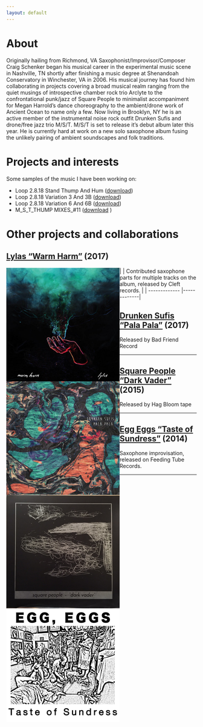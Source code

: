 ```yaml
---
layout: default
---
```


# [](#header-2)About
Originally hailing from Richmond, VA Saxophonist/Improvisor/Composer Craig Schenker began his musical career in the experimental music scene in Nashville, TN shortly after finishing a music degree at Shenandoah Conservatory in Winchester, VA in 2006. His musical journey has found him collaborating in projects covering a broad musical realm ranging from the quiet musings of introspective chamber rock trio Arclyte to the confrontational punk/jazz of Square People to minimalist accompaniment for Megan Harrold’s dance choreography to the ambient/drone work of Ancient Ocean to name only a few. Now living in Brooklyn, NY he is an active member of the instrumental noise rock outfit Drunken Sufis and drone/free jazz trio M/S/T. M/S/T is set to release it’s debut album later this year. He is currently hard at work on a new solo saxophone album fusing the unlikely pairing of ambient soundscapes and folk traditions.

# [](#header-2)Projects and interests
Some samples of the music I have been working on:

- Loop 2.8.18 Stand Thump And Hum ([download](https://github.com/cischenker/cischenker.github.io/blob/master/samples/Loop%202.8.18%20Stand%20Thump%20And%20Hum.m4a?raw=true))
- Loop 2.8.18 Variation 3 And 3B ([download](https://github.com/cischenker/cischenker.github.io/blob/master/samples/Loop%202.8.18%20Variation%203%20And%203B.m4a?raw=true))
- Loop 2.8.18 Variation 6 And 6B ([download](https://github.com/cischenker/cischenker.github.io/blob/master/samples/Loop%202.8.18%20Variation%206%20And%206B.m4a?raw=true))
- M_S_T_THUMP MIXES_#11 ([download](https://github.com/cischenker/cischenker.github.io/blob/master/samples/M_S_T_THUMP%20MIXES_%2311.mp3?raw=true)
)

# [](#header-2)Other projects and collaborations

## [](#header-6) [Lylas “Warm Harm”](https://lylas.bandcamp.com/album/warm-harm) (2017)

| <img align="left" width="300" height="300" src="https://raw.githubusercontent.com/cischenker/cischenker.github.io/master/img/warm_harm.jpg"> |
Contributed saxophone parts for multiple tracks on the album, released by Cleft records. |
| ------------- |-------------|


## [](#header-6) [Drunken Sufis “Pala Pala”](https://drunkensufis.bandcamp.com/) (2017)

<img align="left" width="300" height="300" src="https://raw.githubusercontent.com/cischenker/cischenker.github.io/master/img/pala_pala.jpg">
Released by Bad Friend Record

---

## [](#header-6) [Square People “Dark Vader”](https://soundcloud.com/lofantasyjunk/sets/square-people-dark-vader) (2015)

<img align="left" width="300" height="300" src="https://raw.githubusercontent.com/cischenker/cischenker.github.io/master/img/dark_vader.jpg">
Released by Hag Bloom tape

---

## [](#header-6) [Egg Eggs “Taste of Sundress”](https://feedingtuberecords.bandcamp.com/album/taste-of-sundress) (2014)

<img align="left" width="300" height="300" src="https://raw.githubusercontent.com/cischenker/cischenker.github.io/master/img/egg_egg.jpg">
Saxophone improvisation, released on Feeding Tube Records.

---



